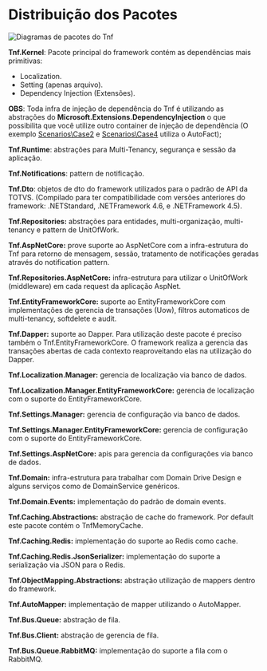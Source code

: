 # Distribuição dos Pacotes
![Diagramas de pacotes do Tnf](https://github.com/totvsnetcore/tnf-samples/blob/master/Scenarios/tnf_packages_diagram.png)

**Tnf.Kernel**: Pacote principal do framework contém as dependências mais primitivas:
- Localization.
- Setting (apenas arquivo).
- Dependency Injection (Extensões).

**OBS**: Toda infra de injeção de dependência do Tnf é utilizando as abstrações do **Microsoft.Extensions.DependencyInjection** o que possibilita que você utilize outro container de injeção de dependência (O exemplo <a href="https://github.com/totvsnetcore/tnf-samples/tree/master/Scenarios/Case2">Scenarios\Case2</a> e <a href="https://github.com/totvsnetcore/tnf-samples/tree/master/Scenarios/Case4">Scenarios\Case4</a> utiliza o AutoFact);

**Tnf.Runtime**: abstrações para Multi-Tenancy, segurança e sessão da aplicação.

**Tnf.Notifications**: pattern de notificação.

**Tnf.Dto**: objetos de dto do framework utilizados para o padrão de API da TOTVS. (Compilado para ter compatibilidade com versões anteriores do framework: .NETStandard, .NETFramework 4.6, e .NETFramework 4.5).

**Tnf.Repositories:** abstrações para entidades, multi-organização, multi-tenancy e pattern de UnitOfWork.

**Tnf.AspNetCore:** prove suporte ao AspNetCore com a infra-estrutura do Tnf para retorno de mensagem, sessão, tratamento de notificações geradas através do notification pattern.

**Tnf.Repositories.AspNetCore:** infra-estrutura para utilizar o UnitOfWork (middleware) em cada request da aplicação AspNet.

**Tnf.EntityFrameworkCore:** suporte ao EntityFrameworkCore com implementações de gerencia de transações (Uow), filtros automaticos de multi-tenancy, softdelete e audit.

**Tnf.Dapper:** suporte ao Dapper. Para utilização deste pacote é preciso também o Tnf.EntityFrameworkCore. O framework realiza a gerencia das transações abertas de cada contexto reaproveitando elas na utilização do Dapper.

**Tnf.Localization.Manager:** gerencia de localização via banco de dados.

**Tnf.Localization.Manager.EntityFrameworkCore:** gerencia de localização com o suporte do EntityFrameworkCore.

**Tnf.Settings.Manager:** gerencia de configuração via banco de dados.

**Tnf.Settings.Manager.EntityFrameworkCore:** gerencia de configuração com o suporte do EntityFrameworkCore.

**Tnf.Settings.AspNetCore:** apis para gerencia da configurações via banco de dados.

**Tnf.Domain:** infra-estrutura para trabalhar com Domain Drive Design e alguns serviços como de DomainService genéricos.

**Tnf.Domain.Events:** implementação do padrão de domain events.

**Tnf.Caching.Abstractions:** abstração de cache do framework. Por default este pacote contém o TnfMemoryCache.

**Tnf.Caching.Redis:** implementação do suporte ao Redis como cache.

**Tnf.Caching.Redis.JsonSerializer:** implementação do suporte a serialização via JSON para o Redis.

**Tnf.ObjectMapping.Abstractions:** abstração utilização de mappers dentro do framework.

**Tnf.AutoMapper:** implementação de mapper utilizando o AutoMapper.

**Tnf.Bus.Queue:** abstração de fila.

**Tnf.Bus.Client:** abstração de gerencia de fila.

**Tnf.Bus.Queue.RabbitMQ:** implementação do suporte a fila com o RabbitMQ.
